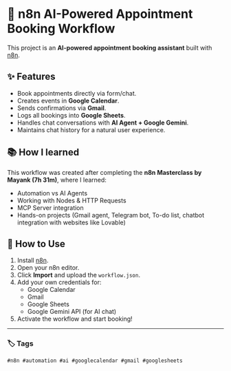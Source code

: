 # 🤖 n8n AI-Powered Appointment Booking Workflow

This project is an **AI-powered appointment booking assistant** built with [n8n](https://n8n.io).

## ✨ Features
- Book appointments directly via form/chat.
- Creates events in **Google Calendar**.
- Sends confirmations via **Gmail**.
- Logs all bookings into **Google Sheets**.
- Handles chat conversations with **AI Agent + Google Gemini**.
- Maintains chat history for a natural user experience.

## 📚 How I learned
This workflow was created after completing the **n8n Masterclass by Mayank (7h 31m)**, where I learned:
- Automation vs AI Agents
- Working with Nodes & HTTP Requests
- MCP Server integration
- Hands-on projects (Gmail agent, Telegram bot, To-do list, chatbot integration with websites like Lovable)

## 🚀 How to Use
1. Install [n8n](https://docs.n8n.io/getting-started/installation/).
2. Open your n8n editor.
3. Click **Import** and upload the `workflow.json`.
4. Add your own credentials for:
   - Google Calendar
   - Gmail
   - Google Sheets
   - Google Gemini API (for AI chat)
5. Activate the workflow and start booking!

---

### 🏷️ Tags
`#n8n #automation #ai #googlecalendar #gmail #googlesheets`
